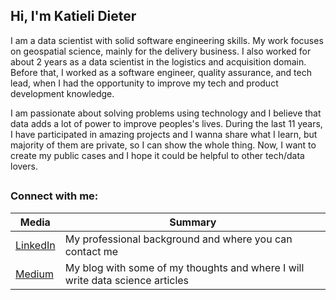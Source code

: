 ## Hi, I'm Katieli Dieter 

 I am a data scientist with solid software engineering skills. My work focuses on geospatial science, mainly for the delivery business. I also worked for about 2 years as a data scientist in the logistics and acquisition domain. Before that, I worked as a software engineer, quality assurance, and tech lead, when I had the opportunity to improve my tech and product development knowledge.
 
I am passionate about solving problems using technology and I believe that data adds a lot of power to improve peoples's lives. During the last 11 years, I have participated in amazing projects and I wanna share what I learn, but majority of them are private, so I can show the whole thing. Now, I want to create my public cases and I hope it could be helpful to other tech/data lovers.
  
 ##

<h3 align="left">Connect with me:</h3>

| Media  | Summary |
| ------------- | ------------- |
| [LinkedIn ]([https://www.linkedin.com/in/youssef-hosni-b2960b135/](https://www.linkedin.com/in/katieli-dieter/))  | My professional background and where you can contact me|
| [Medium ]([https://medium.com/@youssefraafat57](https://medium.com/@katielidieter))  | My blog with some of my thoughts and where I will write data science articles   |
